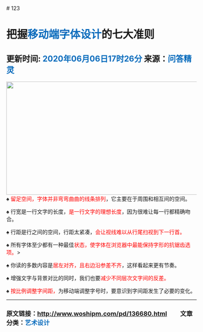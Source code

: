 <!DOCTYPE html>
<html>
	<head>
		<meta charset="utf-8" />
		# 123
		<link rel="stylesheet" href="css/new_file.css" type="text/css" />
	</head>
	<body>
		<h1 class="q1">把握<span style="color: #076BBC;" >移动端字体设计</span>的七大准则</h1>
		<h2 class="q2">更新时间: <span style="color: #076BBC;">2020年06月06日17时26分</span> 来源：<span style="color: #076BBC;">问答精灵</span></h2>
		<img src="../网页/2.jpg" width="555" height="300"  align="left" />
		<p>♠ <font color="#FF0000">留足空间，字体并非弯弯曲曲的线条排列</font>，它主要在于周围和相互间的空间。<br />

♠ 行宽是一行文字的长度，<font color="#FF0000">是一行文字的理想长度</font>，因为很难让每一行都精确吻合。<br />

♠ 行距是行之间的空间，行距太紧凑，<font color="#FF0000">会让视线难以从行尾扫视到下一行首。</font><br />

♠ 所有字体至少都有一种最佳<font color="#FF0000">状态，使字体在浏览器中最能保持字形的抗锯齿选项。</font>><br />

♠ 你读的多数内容是<font color="#FF0000">居左对齐，且右边沿参差不齐</font>，这样看起来更有节奏。<br />

♠ 增强文字与背景对比的同时，我们也要<font color="#FF0000">减少不同层次文字间的反差。</font><br />

♠ <font color="#FF0000">按比例调整字间距，</font>为移动端调整字号时，要意识到字间距发生了必要的变化。</p>
	</body>
	<hr color="#ddd"/>
	<h3 class="q3">原文链接：<span style="color: #076BBC;">http://www.woshipm.com/pd/136680.html</span> &nbsp; &nbsp; &nbsp; &nbsp; 文章分类：<span style="color: #076BBC;">艺术设计</span></h3>
	
</html>
